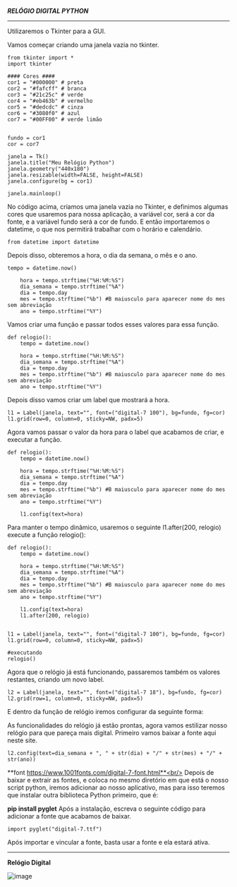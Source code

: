 ***RELÓGIO DIGITAL PYTHON***<hr>

Utilizaremos o Tkinter para a GUI.

Vamos começar criando uma janela vazia no tkinter.
 
```
from tkinter import *
import tkinter

#### Cores ####
cor1 = "#000000" # preta
cor2 = "#fafcff" # branca
cor3 = "#21c25c" # verde
cor4 = "#eb463b" # vermelho
cor5 = "#dedcdc" # cinza
cor6 = "#3080f0" # azul
cor7 = "#00FF00" # verde limão


fundo = cor1
cor = cor7

janela = Tk()
janela.title("Meu Relógio Python")
janela.geometry("440x180")
janela.resizable(width=FALSE, height=FALSE)
janela.configure(bg = cor1)

janela.mainloop()
```

No código acima, criamos uma janela vazia no Tkinter, e definimos algumas cores que usaremos para nossa aplicação, a variável cor, será a cor da fonte, e a variável fundo será a cor de fundo.
E então importaremos o datetime, o que nos permitirá trabalhar com o horário e calendário.

```
from datetime import datetime
```

Depois disso, obteremos a hora, o dia da semana, o mês e o ano.

```
tempo = datetime.now()

    hora = tempo.strftime("%H:%M:%S")
    dia_semana = tempo.strftime("%A")
    dia = tempo.day
    mes = tempo.strftime("%b") #B maiusculo para aparecer nome do mes sem abreviação
    ano = tempo.strftime("%Y")

```

Vamos criar uma função e passar todos esses valores para essa função.

```
def relogio():
    tempo = datetime.now()

    hora = tempo.strftime("%H:%M:%S")
    dia_semana = tempo.strftime("%A")
    dia = tempo.day
    mes = tempo.strftime("%b") #B maiusculo para aparecer nome do mes sem abreviação
    ano = tempo.strftime("%Y")
```

Depois disso vamos criar um label que mostrará a hora.

```
l1 = Label(janela, text="", font=("digital-7 100"), bg=fundo, fg=cor)
l1.grid(row=0, column=0, sticky=NW, padx=5)
```

Agora vamos passar o valor da hora para o label que acabamos de criar, e executar a função.

```
def relogio():
    tempo = datetime.now()

    hora = tempo.strftime("%H:%M:%S")
    dia_semana = tempo.strftime("%A")
    dia = tempo.day
    mes = tempo.strftime("%b") #B maiusculo para aparecer nome do mes sem abreviação
    ano = tempo.strftime("%Y")

    l1.config(text=hora)
```

Para manter o tempo dinâmico, usaremos o seguinte l1.after(200, relogio) execute a função relogio():

```
def relogio():
    tempo = datetime.now()

    hora = tempo.strftime("%H:%M:%S")
    dia_semana = tempo.strftime("%A")
    dia = tempo.day
    mes = tempo.strftime("%b") #B maiusculo para aparecer nome do mes sem abreviação
    ano = tempo.strftime("%Y")

    l1.config(text=hora)
    l1.after(200, relogio)
   

l1 = Label(janela, text="", font=("digital-7 100"), bg=fundo, fg=cor)
l1.grid(row=0, column=0, sticky=NW, padx=5)

#executando
relogio()
```

Agora que o relógio já está funcionando, passaremos também os valores restantes, criando um novo label.

```
l2 = Label(janela, text="", font=("digital-7 18"), bg=fundo, fg=cor)
l2.grid(row=1, column=0, sticky=NW, padx=5)
````
E dentro da função de relógio iremos configurar da seguinte forma:



As funcionalidades do relógio já estão prontas, agora vamos estilizar nosso relógio para que pareça mais digital.
Primeiro vamos baixar a fonte aqui neste site. 

```
l2.config(text=dia_semana + ", " + str(dia) + "/" + str(mes) + "/" + str(ano))
```

**font https://www.1001fonts.com/digital-7-font.html**<br/>
Depois de baixar e extrair as fontes, e coloca no mesmo diretório em que está o nosso script python, iremos adicionar ao nosso aplicativo, mas para isso teremos que instalar outra biblioteca Python primeiro, que é:

**pip install pyglet**
Após a instalação, escreva o seguinte código para adicionar a fonte que acabamos de baixar.

```
import pyglet("digital-7.ttf")
```

Após importar e vincular a fonte, basta usar a fonte e ela estará ativa.<hr>


****Relógio Digital****

![image](https://user-images.githubusercontent.com/94480509/195674728-0d13d23f-6d46-4719-8a05-6299a3426527.png)





